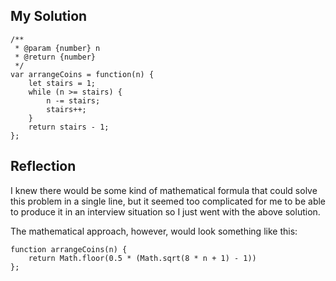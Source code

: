 ## My Solution

```
/**
 * @param {number} n
 * @return {number}
 */
var arrangeCoins = function(n) {
    let stairs = 1;
    while (n >= stairs) {
        n -= stairs;
        stairs++;
    }
    return stairs - 1;
};
```

## Reflection

I knew there would be some kind of mathematical formula that could solve this problem in a single line, but it seemed too complicated for me to be able to produce it in an interview situation so I just went with the above solution.

The mathematical approach, however, would look something like this:

```
function arrangeCoins(n) {
    return Math.floor(0.5 * (Math.sqrt(8 * n + 1) - 1))
};
```
